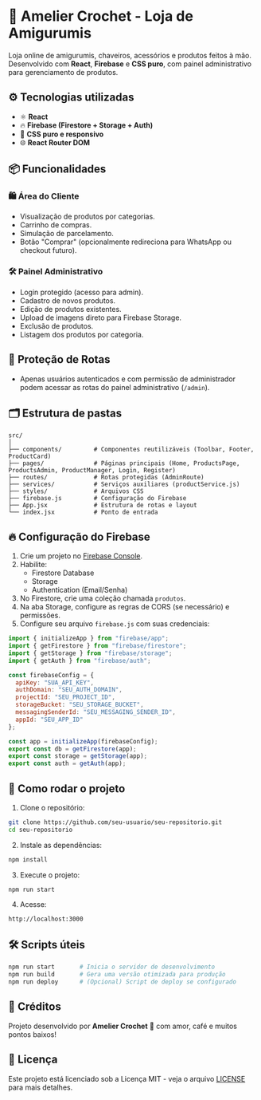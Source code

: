 
# 🧸 Amelier Crochet - Loja de Amigurumis

Loja online de amigurumis, chaveiros, acessórios e produtos feitos à mão. Desenvolvido com **React**, **Firebase** e **CSS puro**, com painel administrativo para gerenciamento de produtos.

## ⚙️ Tecnologias utilizadas

- ⚛️ **React**
- 🔥 **Firebase (Firestore + Storage + Auth)**
- 🎨 **CSS puro e responsivo**
- 🌐 **React Router DOM**

## 📦 Funcionalidades

### 🛍️ Área do Cliente
- Visualização de produtos por categorias.
- Carrinho de compras.
- Simulação de parcelamento.
- Botão "Comprar" (opcionalmente redireciona para WhatsApp ou checkout futuro).

### 🛠️ Painel Administrativo
- Login protegido (acesso para admin).
- Cadastro de novos produtos.
- Edição de produtos existentes.
- Upload de imagens direto para Firebase Storage.
- Exclusão de produtos.
- Listagem dos produtos por categoria.

## 🔐 Proteção de Rotas
- Apenas usuários autenticados e com permissão de administrador podem acessar as rotas do painel administrativo (`/admin`).

## 🗂️ Estrutura de pastas

```
src/
│
├── components/         # Componentes reutilizáveis (Toolbar, Footer, ProductCard)
├── pages/              # Páginas principais (Home, ProductsPage, ProductsAdmin, ProductManager, Login, Register)
├── routes/             # Rotas protegidas (AdminRoute)
├── services/           # Serviços auxiliares (productService.js)
├── styles/             # Arquivos CSS
├── firebase.js         # Configuração do Firebase
├── App.jsx             # Estrutura de rotas e layout
└── index.jsx           # Ponto de entrada
```

## 🔥 Configuração do Firebase

1. Crie um projeto no [Firebase Console](https://console.firebase.google.com/).
2. Habilite:
   - Firestore Database
   - Storage
   - Authentication (Email/Senha)
3. No Firestore, crie uma coleção chamada `produtos`.
4. Na aba Storage, configure as regras de CORS (se necessário) e permissões.
5. Configure seu arquivo `firebase.js` com suas credenciais:

```javascript
import { initializeApp } from "firebase/app";
import { getFirestore } from "firebase/firestore";
import { getStorage } from "firebase/storage";
import { getAuth } from "firebase/auth";

const firebaseConfig = {
  apiKey: "SUA_API_KEY",
  authDomain: "SEU_AUTH_DOMAIN",
  projectId: "SEU_PROJECT_ID",
  storageBucket: "SEU_STORAGE_BUCKET",
  messagingSenderId: "SEU_MESSAGING_SENDER_ID",
  appId: "SEU_APP_ID"
};

const app = initializeApp(firebaseConfig);
export const db = getFirestore(app);
export const storage = getStorage(app);
export const auth = getAuth(app);
```

## 🚀 Como rodar o projeto

1. Clone o repositório:

```bash
git clone https://github.com/seu-usuario/seu-repositorio.git
cd seu-repositorio
```

2. Instale as dependências:

```bash
npm install
```

3. Execute o projeto:

```bash
npm run start
```

4. Acesse:

```
http://localhost:3000
```

## 🛠️ Scripts úteis

```bash
npm run start       # Inicia o servidor de desenvolvimento
npm run build       # Gera uma versão otimizada para produção
npm run deploy      # (Opcional) Script de deploy se configurado
```

## 💖 Créditos

Projeto desenvolvido por **Amelier Crochet** 🧶 com amor, café e muitos pontos baixos!

## 📜 Licença

Este projeto está licenciado sob a Licença MIT - veja o arquivo [LICENSE](LICENSE) para mais detalhes.
